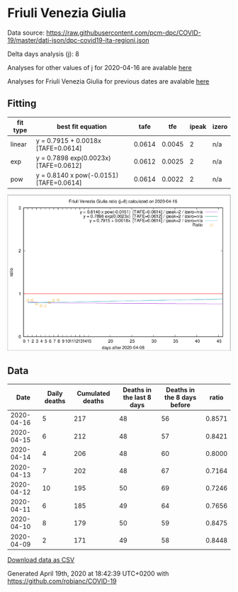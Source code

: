 # Friuli Venezia Giulia

Data source: https://raw.githubusercontent.com/pcm-dpc/COVID-19/master/dati-json/dpc-covid19-ita-regioni.json

Delta days analysis (j): 8

Analyses for other values of j for 2020-04-16 are avalable [here](../2020-04-16/README.md)

Analyses for Friuli Venezia Giulia for previous dates are avalable [here](../README.md)

## Fitting 
|fit type|best fit equation|tafe|tfe|ipeak|izero|
|-------|-----|--------|------|---|---|
|linear|y = 0.7915 + 0.0018x  [TAFE=0.0614]|0.0614|0.0045|2|n/a|
|exp|y = 0.7898 exp(0.0023x)  [TAFE=0.0612]|0.0612|0.0025|2|n/a|
|pow|y = 0.8140 x pow(-0.0151)  [TAFE=0.0614]|0.0614|0.0022|2|n/a|

![Plot](COVID-19_friuli_venezia_giulia_j8_2020-04-16.png)

## Data
|Date|Daily deaths|Cumulated deaths|Deaths in the last 8 days|Deaths in the 8 days before|ratio|
|----|----------|-----------|-------|--------------------|-----|
|2020-04-16|5|217|48|56|0.8571|
|2020-04-15|6|212|48|57|0.8421|
|2020-04-14|4|206|48|60|0.8000|
|2020-04-13|7|202|48|67|0.7164|
|2020-04-12|10|195|50|69|0.7246|
|2020-04-11|6|185|49|64|0.7656|
|2020-04-10|8|179|50|59|0.8475|
|2020-04-09|2|171|49|58|0.8448|

[Download data as CSV](COVID-19_friuli_venezia_giulia_j8_2020-04-16.csv)

Generated April 19th, 2020 at 18:42:39 UTC+0200 with https://github.com/robianc/COVID-19
